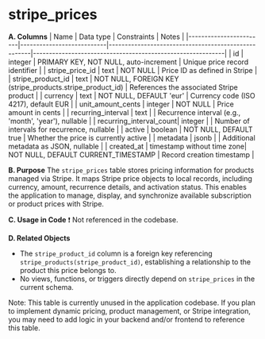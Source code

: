 # stripe_prices

**A. Columns**
| Name                   | Data type                  | Constraints                                         | Notes                                                      |
|------------------------|---------------------------|-----------------------------------------------------|------------------------------------------------------------|
| id                     | integer                   | PRIMARY KEY, NOT NULL, auto-increment               | Unique price record identifier                             |
| stripe_price_id        | text                      | NOT NULL                                            | Price ID as defined in Stripe                              |
| stripe_product_id      | text                      | NOT NULL, FOREIGN KEY (stripe_products.stripe_product_id) | References the associated Stripe product                   |
| currency               | text                      | NOT NULL, DEFAULT 'eur'                             | Currency code (ISO 4217), default EUR                      |
| unit_amount_cents      | integer                   | NOT NULL                                            | Price amount in cents                                      |
| recurring_interval     | text                      |                                                     | Recurrence interval (e.g., 'month', 'year'), nullable      |
| recurring_interval_count| integer                  |                                                     | Number of intervals for recurrence, nullable               |
| active                 | boolean                   | NOT NULL, DEFAULT true                              | Whether the price is currently active                      |
| metadata               | jsonb                     |                                                     | Additional metadata as JSON, nullable                      |
| created_at             | timestamp without time zone| NOT NULL, DEFAULT CURRENT_TIMESTAMP                 | Record creation timestamp                                  |

**B. Purpose**
The `stripe_prices` table stores pricing information for products managed via Stripe. It maps Stripe price objects to local records, including currency, amount, recurrence details, and activation status. This enables the application to manage, display, and synchronize available subscription or product prices with Stripe.

**C. Usage in Code**
❗ Not referenced in the codebase.

**D. Related Objects**
- The `stripe_product_id` column is a foreign key referencing `stripe_products(stripe_product_id)`, establishing a relationship to the product this price belongs to.
- No views, functions, or triggers directly depend on `stripe_prices` in the current schema.

Note:
This table is currently unused in the application codebase. If you plan to implement dynamic pricing, product management, or Stripe integration, you may need to add logic in your backend and/or frontend to reference this table.